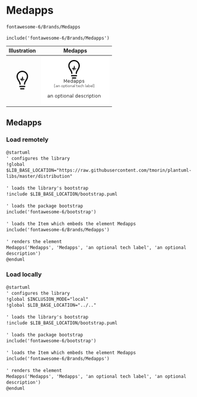 # Medapps


```text
fontawesome-6/Brands/Medapps
```

```text
include('fontawesome-6/Brands/Medapps')
```



| Illustration | Medapps |
| :---: | :---: |
| ![illustration for Illustration](../../fontawesome-6/Brands/Medapps.png) | ![illustration for Medapps](../../fontawesome-6/Brands/Medapps.Local.png) |




## Medapps

### Load remotely
```plantuml
@startuml
' configures the library
!global $LIB_BASE_LOCATION="https://raw.githubusercontent.com/tmorin/plantuml-libs/master/distribution"

' loads the library's bootstrap
!include $LIB_BASE_LOCATION/bootstrap.puml

' loads the package bootstrap
include('fontawesome-6/bootstrap')

' loads the Item which embeds the element Medapps
include('fontawesome-6/Brands/Medapps')

' renders the element
Medapps('Medapps', 'Medapps', 'an optional tech label', 'an optional description')
@enduml
```

### Load locally
```plantuml
@startuml
' configures the library
!global $INCLUSION_MODE="local"
!global $LIB_BASE_LOCATION="../.."

' loads the library's bootstrap
!include $LIB_BASE_LOCATION/bootstrap.puml

' loads the package bootstrap
include('fontawesome-6/bootstrap')

' loads the Item which embeds the element Medapps
include('fontawesome-6/Brands/Medapps')

' renders the element
Medapps('Medapps', 'Medapps', 'an optional tech label', 'an optional description')
@enduml
```


